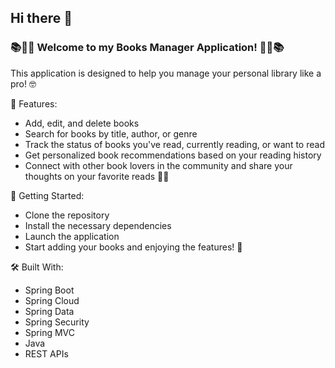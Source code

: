 ## Hi there 👋

### 📚👨‍💻 Welcome to my Books Manager Application! 👩‍💻📚

This application is designed to help you manage your personal library like a pro! 🤓

📌 Features:

- Add, edit, and delete books
- Search for books by title, author, or genre
- Track the status of books you've read, currently reading, or want to read
- Get personalized book recommendations based on your reading history
- Connect with other book lovers in the community and share your thoughts on your favorite reads 🤝📖

🚀 Getting Started:

- Clone the repository
- Install the necessary dependencies
- Launch the application
- Start adding your books and enjoying the features! 🤩

🛠️ Built With:

- Spring Boot
- Spring Cloud
- Spring Data
- Spring Security
- Spring MVC
- Java
- REST APIs

